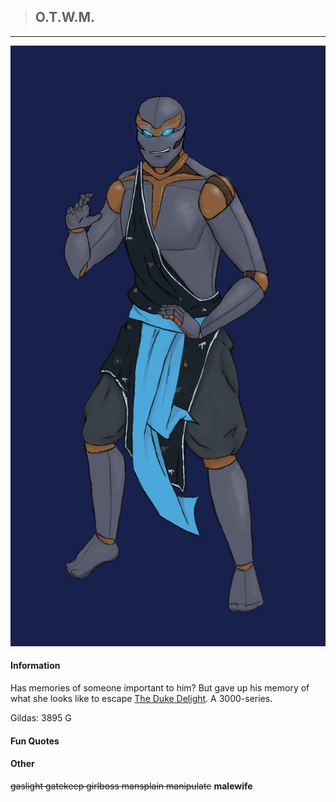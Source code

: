>## O.T.W.M.

--- 

![Otem](../../../Templates/images/Otem.png "vision from the avengers")

#### Information

Has memories of someone important to him? But gave up his memory of what she looks like to escape [The Duke Delight](../NPCs/Duke%20Delight.md). A 3000-series.

Gildas: 3895 G

#### Fun Quotes

#### Other

~~gaslight gatekeep girlboss mansplain manipulate~~ **malewife**
